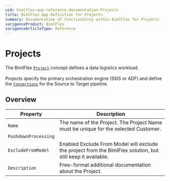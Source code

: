 ```yaml
---
uid: bimlflex-app-reference-documentation-Projects
title: BimlFlex App Definition for Projects
summary: Documentation of functionality within BimlFlex for Projects
varigenceProduct: BimlFlex
varigenceArticleType: Reference
---
```


# Projects

The BimlFlex [`Project`](xref:bimlflex-application-projects) concept defines a data logistics workload.<br><br>Projects specify the primary orchestration engine (SSIS or ADF) and define the [`Connections`](xref:bimlflex-application-connections) for the Source to Target pipeline.

## Overview
  
| Property | Description |
| --------- | ----------- |
|`Name` | The name of the Project. The Project Name must be unique for the selected Customer.|
|`PushdownProcessing` | |
|`ExcludeFromModel` | Enabled Exclude From Model will exclude the project from the BimlFlex solution, but still keep it available.|
|`Description` | Free-format additional documentation about the Project.|
